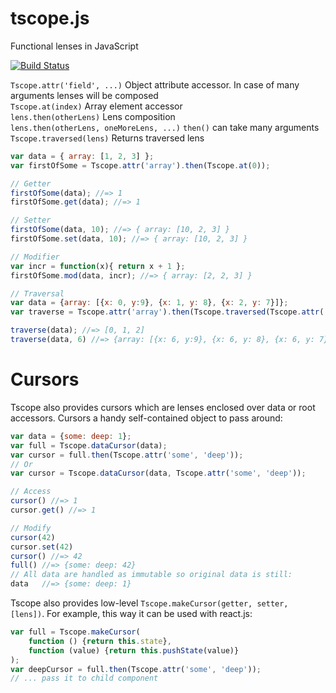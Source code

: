 tscope.js
=========

Functional lenses in JavaScript

[![Build Status](https://travis-ci.org/nLight/tscope.js.svg?branch=master)](https://travis-ci.org/nLight/tscope.js)

`Tscope.attr('field', ...)` Object attribute accessor. In case of many arguments lenses will be composed   
`Tscope.at(index)` Array element accessor   
`lens.then(otherLens)` Lens composition   
`lens.then(otherLens, oneMoreLens, ...)` `then()` can take many arguments   
`Tscope.traversed(lens)` Returns traversed lens


```javascript
var data = { array: [1, 2, 3] };
var firstOfSome = Tscope.attr('array').then(Tscope.at(0));

// Getter
firstOfSome(data); //=> 1
firstOfSome.get(data); //=> 1

// Setter
firstOfSome(data, 10); //=> { array: [10, 2, 3] }
firstOfSome.set(data, 10); //=> { array: [10, 2, 3] }

// Modifier
var incr = function(x){ return x + 1 };
firstOfSome.mod(data, incr); //=> { array: [2, 2, 3] }

// Traversal
var data = {array: [{x: 0, y:9}, {x: 1, y: 8}, {x: 2, y: 7}]};
var traverse = Tscope.attr('array').then(Tscope.traversed(Tscope.attr('x')));

traverse(data); //=> [0, 1, 2]
traverse(data, 6) //=> {array: [{x: 6, y:9}, {x: 6, y: 8}, {x: 6, y: 7}]}
```

# Cursors

Tscope also provides cursors which are lenses enclosed over data or root accessors. Cursors a handy self-contained object to pass around:

```javascript
var data = {some: deep: 1};
var full = Tscope.dataCursor(data);
var cursor = full.then(Tscope.attr('some', 'deep'));
// Or
var cursor = Tscope.dataCursor(data, Tscope.attr('some', 'deep'));

// Access
cursor() //=> 1
cursor.get() //=> 1

// Modify
cursor(42)
cursor.set(42)
cursor() //=> 42
full() //=> {some: deep: 42}
// All data are handled as immutable so original data is still:
data   //=> {some: deep: 1}
```

Tscope also provides low-level `Tscope.makeCursor(getter, setter, [lens])`. For example, this way it can be used with react.js:

```javascript
var full = Tscope.makeCursor(
    function () {return this.state},
    function (value) {return this.pushState(value)}
);
var deepCursor = full.then(Tscope.attr('some', 'deep'));
// ... pass it to child component
```
